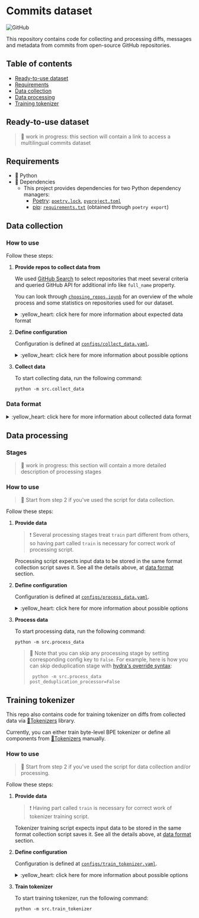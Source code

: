 # Commits dataset

![GitHub](https://img.shields.io/github/license/saridormi/commits_dataset?style=for-the-badge)

This repository contains code for collecting and processing diffs, messages and metadata from commits from open-source GitHub repositories.

## Table of contents
- [Ready-to-use dataset](#ready-to-use-dataset)
- [Requirements](#requirements)
- [Data collection](#data-collection)
- [Data processing](#data-processing)
- [Training tokenizer](#training-tokenizer)

## Ready-to-use dataset 

> :star2: work in progress: this section will contain a link to access a multilingual commits dataset

## Requirements

* :snake: Python
* :floppy_disk: Dependencies
  * This project provides dependencies for two Python dependency managers:
    * [Poetry](https://python-poetry.org/): [`poetry.lock`](poetry.lock), [`pyproject.toml`](pyproject.toml)
    * [pip](https://pip.pypa.io/en/stable/): [`requirements.txt`](requirements.txt) (obtained through `poetry export`)

## Data collection

### How to use

Follow these steps:

1. **Provide repos to collect data from**

    We used [GitHub Search](https://arxiv.org/abs/2103.04682) to select repositories that meet several criteria
    and queried GitHub API for additional info like `full_name` property. 

    You can look through [`choosing_repos.ipynb`](notebooks/choosing_repos.ipynb)
    for an overview of the whole process and some statistics on repositories used for our dataset.

    <details>
    <summary>:yellow_heart: click here for more information about expected data format</summary>
   
    > :exclamation: Repositories are pre-split on parts *(in our case, train/val/test)*.
    > 
    > It doesn't matter for collection script, but having part called `train` is **necessary for correct work of processing script**.
   
    The script expects repositories for each part to be stored in separate JSONLines file:

   ```
         ├── ...  # data directory
         │   ├── part_1.jsonl
         │   ├── ...
         │   └── part_k.jsonl
         └── ...
   ```
   
   Each file should have the following keys:
   - `"name"`: repository name
   - `"github_url"`: repository URL

   An example:

   ```
      {
       "name": "saridormi/commits_dataset",
       "github_url": "git://github.com/saridormi/commits_dataset.git",
        ...  # all other keys are not necessary
      }
   ```
   </details>

2. **Define configuration**

      Configuration is defined at [`configs/collect_data.yaml`](configs/collect_data.yaml).

      <details>
      <summary>:yellow_heart: click here for more information about possible options</summary>
   
      Basically, config looks like that:

      ```
      data_format: ...
      n_workers: ...   
      
      parts: ...
   
      repo_processor:
         chunksize: ...
   
      pydriller_kwargs:
        ...
   
      paths: ...
          temp_clone_dir: ...
          input_dir: ...
          output_dir: ...
      ```

      * `data_format`: String, format to use for reading & writing data; currently, only `jsonl` is supported.
      * `n_workers`: Number of workers for data processing (optional, default value is 1 => sequential).
      * `parts`: List of strings, dataset parts.
      * `repo_processor`
        * `chunksize`: Number of examples in single data chunk (large files are processed in chunks) (optional, default value is 1000).

      * `pydriller_kwargs`:
      
        All keyword arguments under this key are passed to PyDriller's `RepositoryMining`. 
      See [PyDriller documentation](https://pydriller.readthedocs.io/en/1.15/reference.html#pydriller.repository_mining.RepositoryMining) for more information.
      
        If you want to provide date-related arguments (`since`, `to`), write them in `%d-%m-%Y` format. 
      
      * `paths`:
      
        Paths are moved to separate key to convert them all to absolute paths via hydra.
        * `temp_clone_dir`: directory remote repos will be cloned to
        * `input_dir`: directory to read data about repos from
        * `output_dir`: directory to save gathered data to
        </details>

3. **Collect data**

    To start collecting data, run the following command:
    ```
    python -m src.collect_data
    ```

### Data format

<details>
   <summary>:yellow_heart: click here for more information about collected data format</summary>
     
   Currently, data is saved in JSON Lines format. Information about each commit includes the following keys:

   - `"author"`: commit author (name, email)
   - `"date"`: commit timestamp (in format `"%d.%m.%Y %H:%M:%S"`)
   - `"hash"`: commit hash
   - `"message"`: commit message
   - `"mods"`: list of files modifications in commit
     - Each modification is a dictionary itself and includes the following keys:
       - `"change_type"`: one of `"ADD"`, `"COPY"`, `"RENAME"`, `"DELETE"`, `"MODIFY"` or `"UNKNOWN"`
       - `"old_path"`: old path to file
       - `"new_path"`: new path to file
       - `"diff"`: file diff
   - `"repo"`: full repository name
   
   [An example:](https://github.com/saridormi/commits_dataset/commit/a7fb3b64184f0af5b08285cce14b9139baa94049)

   ```
   {
     'author': ['Aleksandra Eliseeva', 'xxx@email.com'],
     'date': '05.07.2021 15:10:07',
     'hash': 'a7fb3b64184f0af5b08285cce14b9139baa94049',
     'message': 'Add license badge to readme',
     'mods': [{'change_type': 'MODIFY',
               'diff': '@@ -1,6 +1,6 @@\n'
                       ' # Commits dataset\n'
                       ' \n'
                       '-> :heavy_exclamation_mark: **TODO:** license\n'
                       '+![GitHub](https://img.shields.io/github/license/saridormi/commits_dataset?style=for-the-badge)\n'
               'new_path': 'README.md',
               'old_path': 'README.md'}],
     'repo': 'saridormi/commits_dataset'
   }
   ```

   First, commits from each repo are saved to its own file and zipped, so folder structure looks like this:
 
   ```
      ├── ...  # output folder
      │   ├── part_1
      │   │    ├── repo_1.jsonl.gz
      │   │    ├── ...
      │   │    └── repo_n.jsonl.gz
      │   ├── ...
      │   └── part_k
      └── ...
   ```

   At the end commits from each part are united to single file, so folder structure looks like this:
   ```
      ├── ...  # output folder
      │   ├── part_1.jsonl
      │   ├── ...
      │   └── part_k.jsonl
      └── ...
   ```

   Currently, script doesn't remove the former version, you should do it manually if you don't need raw data.
</details>

## Data processing

### Stages

> :star2: work in progress: this section will contain a more detailed description of processing stages

### How to use

> :star2: Start from step 2 if you've used the script for data collection.

Follow these steps:

1. **Provide data**

    > :exclamation: Several processing stages treat `train` part different from others,
    so having part called `train` is necessary for correct work of processing script.
   
    Processing script expects input data to be stored in the same format collection script saves it. See all the details above,
    at [data format](#data-format) section.

2. **Define configuration**

    Configuration is defined at [`configs/process_data.yaml`](configs/process_data.yaml).

    <details>
      <summary>:yellow_heart: click here for more information about possible options</summary>
      
      Basically, config looks like that:

      ```
      data_format: ...
      line_sep: ...
   
      parts:
         ...
   
      outliers_processor:
         args: ...
         ...
   
      message_processor:
         args: ...
         ...
   
      diff_processor:
         args: ...
         ...
   
      pre_deduplication_processor:
         args: ...
         ...
   
      post_deduplication_processor:
         args: ...
         ...
   
      metadata_processor:
         args: ...
         ...
   
      paths:
         input_dir: ...
         stats_percentile_dir: ...
         deduplication_dir: ...
         metadata_dir: ...
      ```
   
      * `data_format`: String, format to use for reading & writing data; currently, only `jsonl` is supported.
      * `line_sep`: String, will be used as line separator.
      * `parts`: List of strings, dataset parts.
      * `paths`:
      
        Paths are moved to separate key to convert them all to absolute paths via hydra.
        * `input_dir`: Directory to read data from.
        * `stats_percentile_dir`: Directory to save percentiles for # tokens, # characters, # modified files (outliers processing).
        * `deduplication_dir`: Directory to save clone search results.
        * `metadata_dir`: Directory to read/save metadata about authors, licenses, etc.

      Every processor has `args` subkey for the same keyword arguments:
      * `chunksize`: Number of examples in single data chunk (large files are processed in chunks) (optional, default value is 1000).
      * `n_workers`: Number of workers for data processing (optional, default value is 1 => sequential).
   
      Some processors also accept specific keywords arguments:
      * `outliers_processor`:
        * `lower_percentile`: Percentile of # tokens to use as lower bound (should be in (0, 1) range).
        * `upper_percentile`: Percentile of # tokens to use as upper bound (should be in (0, 1) range).
        * `diff_upper_bound`: Constant upper bound for # tokens in diffs (optional).
      * `message_processor`:
        * `replace_patterns`: True to replace unwanted patterns in messages with special tokens, False to just delete them. 
      * `post_deduplication_processor`:
        * `only_full_inner_clones`: True to drop clones both in terms of diffs and in terms of messages, False to drop clones either in terms of diffs or in terms of messages.
        * `only_train_inner_clones`: True to drop inner clones (clones within the same dataset part) only for train, False to do it for all dataset parts.
        * `only_train_outer_clones`: True to drop outer clones (clones between different dataset parts) only for train, False to do it for all dataset parts.
        * `identical_clones`: True to use logic for 100% clones, False to use logic for similar clones.
   </details>
    
3. **Process data**

    To start processing data, run the following command:

    ```
    python -m src.process_data
    ```

    > :star2: Note that you can skip any processing stage by setting corresponding config key to `False`. 
    For example, here is how you can skip deduplication stage with [hydra's override syntax](https://hydra.cc/docs/advanced/override_grammar/basic/):
    > ```
    >  python -m src.process_data post_deduplication_processor=False
    >  ```
   
## Training tokenizer

This repo also contains code for training tokenizer on diffs from collected data
via [🤗Tokenizers](https://huggingface.co/tokenizers/) library. 

Currently, you can either train byte-level BPE tokenizer
or define all components from [🤗Tokenizers](https://huggingface.co/tokenizers/) manually.

### How to use

> :star2: Start from step 2 if you've used the script for data collection and/or processing.

Follow these steps:

1. **Provide data**

    > :exclamation: Having part called `train` is necessary for correct work of tokenizer training script.

    Tokenizer training script expects input data to be stored in the same format collection script saves it. See all the details above,
    at [data format](#data-format) section.

2. **Define configuration**

   Configuration is defined at [`configs/train_tokenizer.yaml`](configs/train_tokenizer.yaml).   

    <details>
      <summary>:yellow_heart: click here for more information about possible options</summary>
      
      Basically, config looks like that:

      ```
      data_format: ...
      line_sep: ...
      msg_tokens: ...

      diff_extractor:
        chunksize: ...
        n_workers: ...
   
      tokenizer:
         configuration: ...
         byte_level: 
            tokenizer: ...
            train: ...
         custom:
           tokenizer: ...
           normalizer: ...
           pre_tokenizer: ...
           decoder: ...
           trainer: ...
   
      paths:
        input_dir: ...
        tokenizer_dir: ...
      ```
   
      * `data_format`: String, format to use for reading & writing data; currently, only `jsonl` is supported.
      * `line_sep`: String, will be used as line separator.
      * `msg_tokens`: True to add special tokens to replace unwanted patterns to tokenizer, False otherwise.
      
      * `diff_extractor`
   
        This class is used to extract given number of diffs from train part of dataset. It accepts the following arguments:
        * `chunksize`: Number of examples in single data chunk (large files are processed in chunks) (optional, default value is 1000).
        * `n_workers`: Number of workers for data processing (optional, default value is 1 => sequential).

      * `tokenizer`:
        * `configuration`: Tokenizer configuration to use. Currently, `byte_level` and `custom` are supported.
        * `byte_level`:

           [ByteLevelBPETokenizer from 🤗Tokenizers](https://github.com/huggingface/tokenizers/blob/v0.12.0/bindings/python/py_src/tokenizers/implementations/byte_level_bpe.py) will be used.
           * `tokenizer`: All arguments are passed to [ByteLevelBPETokenizer](https://github.com/huggingface/tokenizers/blob/v0.12.0/bindings/python/py_src/tokenizers/implementations/byte_level_bpe.py) class.
           * `train`: All arguments are passed to `train` method of  [ByteLevelBPETokenizer](https://github.com/huggingface/tokenizers/blob/v0.12.0/bindings/python/py_src/tokenizers/implementations/byte_level_bpe.py).
         * `custom`: 
           
           Define all tokenizer components from [🤗Tokenizers](https://huggingface.co/docs/tokenizers/components): normalizer, pre_tokenizer, tokenizer, normalizer, decoder.
           Hydra's instantiate semantic is used.
      * `paths`:
      
          Paths are moved to separate key to convert them to absolute paths via hydra.
          * `input_dir`: Directory to read data from.
          * `tokenizer_dir`: Directory to save tokenizer to.
   </details>

3. **Train tokenizer**

    To start training tokenizer, run the following command:

    ```
    python -m src.train_tokenizer
    ```
